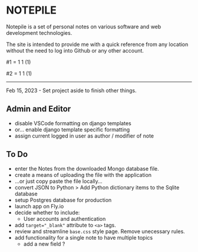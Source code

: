# NOTEPILE

Notepile is a set of personal notes on various software and web
development technologies.

The site is intended to provide me with a quick reference from any location without the need to log into Github or any other account.

#1 = 1 1 (1)

#2 = 1 1 (1)

---

Feb 15, 2023 - Set project aside to finish other things.

## Admin and Editor

- disable VSCode formatting on django templates
- or... enable django template specific formatting
- assign current logged in user as author / modifier of note

## To Do

- enter the Notes from the downloaded Mongo database file.
- create a means of uploading the file with the application
- ...or just copy paste the file locally...
- convert JSON to Python > Add Python dictionary items to the Sqlite database
- setup Postgres database for production
- launch app on Fly.io
- decide whether to include:
  - User accounts and authentication
- add `target="_blank"` attribute to `<a>` tags.
- review and streamline `base.css` style page. Remove unecessary rules.
- add functionality for a single note to have multiple topics
  - add a new field ?
